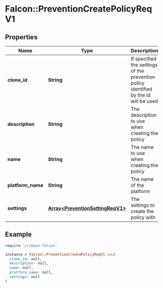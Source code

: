 # Falcon::PreventionCreatePolicyReqV1

## Properties

| Name | Type | Description | Notes |
| ---- | ---- | ----------- | ----- |
| **clone_id** | **String** | If specified the settings of the prevention policy identified by the id will be used | [optional] |
| **description** | **String** | The description to use when creating the policy | [optional] |
| **name** | **String** | The name to use when creating the policy |  |
| **platform_name** | **String** | The name of the platform |  |
| **settings** | [**Array&lt;PreventionSettingReqV1&gt;**](PreventionSettingReqV1.md) | The settings to create the policy with | [optional] |

## Example

```ruby
require 'crimson-falcon'

instance = Falcon::PreventionCreatePolicyReqV1.new(
  clone_id: null,
  description: null,
  name: null,
  platform_name: null,
  settings: null
)
```

